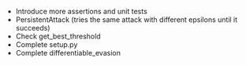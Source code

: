 * Introduce more assertions and unit tests
* PersistentAttack (tries the same attack with different epsilons until it succeeds)
* Check get_best_threshold
* Complete setup.py
* Complete differentiable_evasion